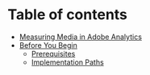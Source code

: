 # Table of contents

* [Measuring Media in Adobe Analytics](README.md)
* [Before You Begin](before-you-begin/README.md)
    * [Prerequisites](before-you-begin/prerequisites.md)
    * [Implementation Paths](before-you-begin/implementation-paths.md)

